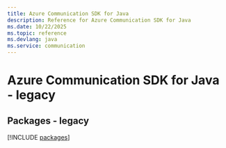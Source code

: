 ```yaml
---
title: Azure Communication SDK for Java
description: Reference for Azure Communication SDK for Java
ms.date: 10/22/2025
ms.topic: reference
ms.devlang: java
ms.service: communication
---
```

# Azure Communication SDK for Java - legacy
## Packages - legacy
[!INCLUDE [packages](communication-index.md)]